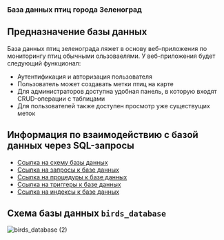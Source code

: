 ### База данных птиц города Зеленоград

## Предназначение базы данных
База данных птиц зеленограда ляжет в основу веб-приложения по мониторингу птиц обычными ользоваелями. У веб-приложения будет следующий функционал:
- Аутентификация и авторизация пользователя
- Пользователь может создавать метки птиц на карте
- Для администраторов доступна удобная панель, в которую входят CRUD-операции с таблицами
- Для пользователей также доступен просмотр уже существущих меток

## Информация по взаимодействию с базой данных через SQL-запросы
- [Ссылка на схему базы данных](https://github.com/no80dy/bird-tracker/blob/main/postgresql-database/birds-database.sql)
- [Ссылка на запросы к базе данных](https://github.com/no80dy/bird-tracker/blob/main/postgresql-database/birds-database-queries.sql)
- [Ссылка на процедуры к базе данных](https://github.com/no80dy/bird-tracker/blob/main/postgresql-database/birds-database-functions.sql)
- [Ссылка на триггеры к базе данных](https://github.com/no80dy/bird-tracker/blob/main/postgresql-database/birds-database-triggers.sql)
- [Ссылка на индексы к базе данных](https://github.com/no80dy/bird-tracker/blob/main/postgresql-database/birds-database-indexes.sql)

## Схема базы данных `birds_database`

![birds_database (2)](https://github.com/no80dy/bird-tracker/assets/127035207/fd5cbbb6-1962-49a9-aa46-79d1148489fb)
